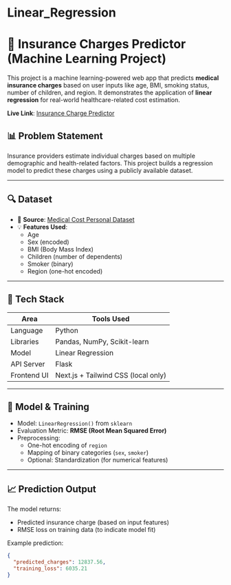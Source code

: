 # Linear_Regression
# 🧠 Insurance Charges Predictor (Machine Learning Project)

This project is a machine learning-powered web app that predicts **medical insurance charges** based on user inputs like age, BMI, smoking status, number of children, and region. It demonstrates the application of **linear regression** for real-world healthcare-related cost estimation.

**Live Link**: [Insurance Charge Predictor](https://linear-regression-blush.vercel.app/)

## 📊 Problem Statement

Insurance providers estimate individual charges based on multiple demographic and health-related factors. This project builds a regression model to predict these charges using a publicly available dataset.

---

## 🔍 Dataset

- 📄 **Source**: [Medical Cost Personal Dataset](https://www.kaggle.com/mirichoi0218/insurance)
- 💡 **Features Used**:
  - Age
  - Sex (encoded)
  - BMI (Body Mass Index)
  - Children (number of dependents)
  - Smoker (binary)
  - Region (one-hot encoded)

---

## 🔧 Tech Stack

| Area        | Tools Used                         |
|-------------|------------------------------------|
| Language    | Python                             |
| Libraries   | Pandas, NumPy, Scikit-learn         |
| Model       | Linear Regression                  |
| API Server  | Flask                              |
| Frontend UI | Next.js + Tailwind CSS (local only) |

---

## 🧪 Model & Training

- Model: `LinearRegression()` from `sklearn`
- Evaluation Metric: **RMSE (Root Mean Squared Error)**
- Preprocessing:
  - One-hot encoding of `region`
  - Mapping of binary categories (`sex`, `smoker`)
  - Optional: Standardization (for numerical features)

---

## 📈 Prediction Output

The model returns:
- Predicted insurance charge (based on input features)
- RMSE loss on training data (to indicate model fit)

Example prediction:
```json
{
  "predicted_charges": 12837.56,
  "training_loss": 6035.21
}
